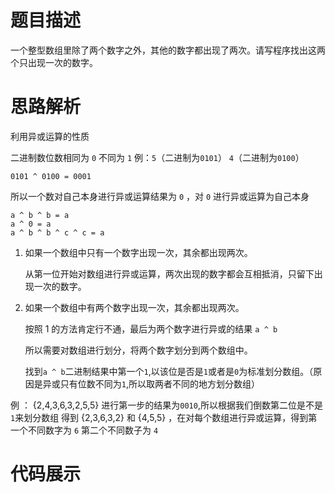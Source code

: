 #  题目描述

一个整型数组里除了两个数字之外，其他的数字都出现了两次。请写程序找出这两个只出现一次的数字。

#  思路解析

利用异或运算的性质

二进制数位数相同为 `0` 不同为 `1`
例：`5`（二进制为`0101`）     `4`（二进制为`0100`）

`0101 ^ 0100 = 0001`

所以一个数对自己本身进行异或运算结果为 `0` ，对 `0` 进行异或运算为自己本身

```
a ^ b ^ b = a
a ^ 0 = a
a ^ b ^ b ^ c ^ c = a
```

1. 如果一个数组中只有一个数字出现一次，其余都出现两次。

   从第一位开始对数组进行异或运算，两次出现的数字都会互相抵消，只留下出现一次的数字。

2. 如果一个数组中有两个数字出现一次，其余都出现两次。

    按照 1 的方法肯定行不通，最后为两个数字进行异或的结果 `a ^ b `
    
    所以需要对数组进行划分，将两个数字划分到两个数组中。
    
    找到`a ^ b`二进制结果中第一个`1`,以该位是否是`1`或者是`0`为标准划分数组。（原因是异或只有位数不同为`1`,所以取两者不同的地方划分数组） 
 
例 ： {2,4,3,6,3,2,5,5}   进行第一步的结果为`0010`,所以根据我们倒数第二位是不是`1`来划分数组
得到 {2,3,6,3,2} 和 {4,5,5} ，在对每个数组进行异或运算，得到第一个不同数字为 `6` 第二个不同数子为 `4`   

#  代码展示
```java



```

